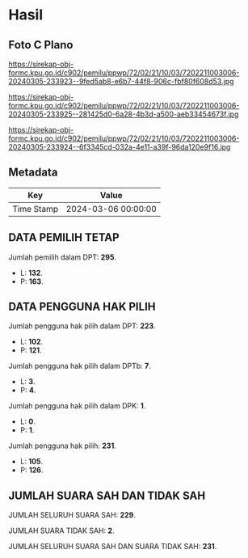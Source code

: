# Hasil

## Foto C Plano

https://sirekap-obj-formc.kpu.go.id/c902/pemilu/ppwp/72/02/21/10/03/7202211003006-20240305-233923--9fed5ab8-e6b7-44f8-906c-fbf80f608d53.jpg

https://sirekap-obj-formc.kpu.go.id/c902/pemilu/ppwp/72/02/21/10/03/7202211003006-20240305-233925--281425d0-6a28-4b3d-a500-aeb33454673f.jpg

https://sirekap-obj-formc.kpu.go.id/c902/pemilu/ppwp/72/02/21/10/03/7202211003006-20240305-233924--6f3345cd-032a-4e11-a39f-96da120e9f16.jpg


## Metadata

| Key        | Value               |
| ---------- | ------------------- |
| Time Stamp | 2024-03-06 00:00:00 |


## DATA PEMILIH TETAP

Jumlah pemilih dalam DPT: **295**.
 * L: **132**.
 * P: **163**.

## DATA PENGGUNA HAK PILIH

Jumlah pengguna hak pilih dalam DPT: **223**.
 * L: **102**.
 * P: **121**.

Jumlah pengguna hak pilih dalam DPTb: **7**.
 * L: **3**.
 * P: **4**.

Jumlah pengguna hak pilih dalam DPK: **1**.
 * L: **0**.
 * P: **1**.

Jumlah pengguna hak pilih: **231**.
 * L: **105**.
 * P: **126**.

## JUMLAH SUARA SAH DAN TIDAK SAH

JUMLAH SELURUH SUARA SAH: **229**.

JUMLAH SUARA TIDAK SAH: **2**.

JUMLAH SELURUH SUARA SAH DAN SUARA TIDAK SAH: **231**.


